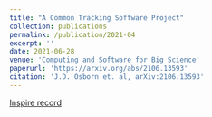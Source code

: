 ```yaml
---
title: "A Common Tracking Software Project"
collection: publications
permalink: /publication/2021-04
excerpt: ''
date: 2021-06-28
venue: 'Computing and Software for Big Science'
paperurl: 'https://arxiv.org/abs/2106.13593'
citation: 'J.D. Osborn et. al, arXiv:2106.13593'
---
```


[Inspire record](https://inspirehep.net/literature/1870330)
